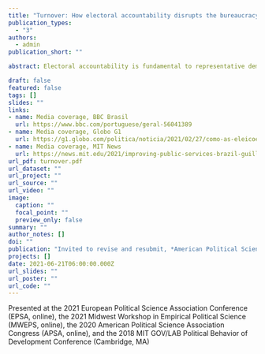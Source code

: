 ```yaml
---
title: "Turnover: How electoral accountability disrupts the bureaucracy and service delivery"
publication_types:
  - "3"
authors:
  - admin
publication_short: ""

abstract: Electoral accountability is fundamental to representative democracy. Yet, it can also be costly for governance because it causes turnover among bureaucrats (not just politicians) and disruptions in the delivery of public services. Most research on the connections between political and bureaucratic turnover emphasizes how incoming governments reshape the bureaucracy. This article argues that election losers also engage in bureaucratic shuffles before leaving office, and that their actions can depress public service delivery. I demonstrate these turnover dynamics through a close-races regression discontinuity design, using administrative data on the universe of government employees and on healthcare services in Brazilian municipalities. Results show that an electoral defeat of the incumbent causes dismissals of temporaries, hires of civil servants, and declines in healthcare service delivery before the winner takes office. These findings highlight the political strategies of lame-duck politicians and the consequential bureaucratic politics that follow elections.

draft: false
featured: false
tags: []
slides: ""
links:
- name: Media coverage, BBC Brasil
  url: https://www.bbc.com/portuguese/geral-56041389
- name: Media coverage, Globo G1
  url: https://g1.globo.com/politica/noticia/2021/02/27/como-as-eleicoes-municipais-afetam-os-servicos-publicos-no-brasil.ghtml
- name: Media coverage, MIT News
  url: https://news.mit.edu/2021/improving-public-services-brazil-guillermo-toral-0120
url_pdf: turnover.pdf
url_dataset: ""
url_project: ""
url_source: ""
url_video: ""
image:
  caption: ""
  focal_point: ""
  preview_only: false
summary: ""
author_notes: []
doi: ""
publication: "Invited to revise and resubmit, *American Political Science Review*"
projects: []
date: 2021-06-21T06:00:00.000Z
url_slides: ""
url_poster: ""
url_code: ""
---
```

Presented at the 2021 European Political Science Association Conference (EPSA, online), the 2021 Midwest Workshop in Empirical Political Science (MWEPS, online), the 2020 American Political Science Association Congress (APSA, online), and the 2018 MIT GOV/LAB Political Behavior of Development Conference (Cambridge, MA)